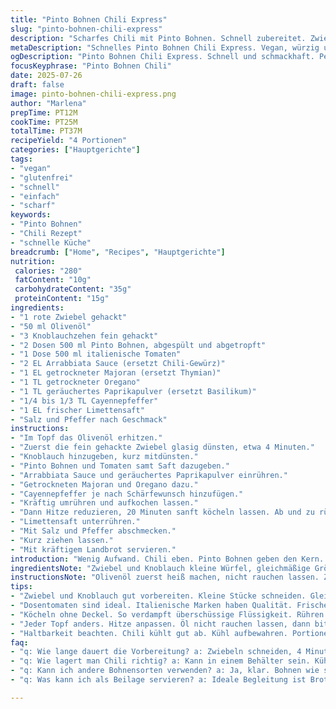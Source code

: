 ```yaml
---
title: "Pinto Bohnen Chili Express"
slug: "pinto-bohnen-chili-express"
description: "Scharfes Chili mit Pinto Bohnen. Schnell zubereitet. Zwiebel und Knoblauch angedünstet in Olivenöl. Tomaten aus der Dose, arrabiata Sauce statt Chili-Gewürz, geräuchertes Paprikapulver statt Basilikum. Majoran statt Thymian, getrockneter Oregano bleibt. Schuss Limettensaft am Ende. Cayenne leicht reduziert. 15 Minuten köcheln, mit Brot servieren. Einfach, vegan, gluten- und laktosefrei. Hauptgericht mit würziger und rauchiger Note. Perfekt für schnelle Küche und Veganer."
metaDescription: "Schnelles Pinto Bohnen Chili Express. Vegan, würzig und einfach zuzubereiten. Ideal für Wochentage, sättigend mit Brot."
ogDescription: "Pinto Bohnen Chili Express. Schnell und schmackhaft. Perfekt für Veganer, glutenfrei, einfach zuzubereiten und gesund."
focusKeyphrase: "Pinto Bohnen Chili"
date: 2025-07-26
draft: false
image: pinto-bohnen-chili-express.png
author: "Marlena"
prepTime: PT12M
cookTime: PT25M
totalTime: PT37M
recipeYield: "4 Portionen"
categories: ["Hauptgerichte"]
tags:
- "vegan"
- "glutenfrei"
- "schnell"
- "einfach"
- "scharf"
keywords:
- "Pinto Bohnen"
- "Chili Rezept"
- "schnelle Küche"
breadcrumb: ["Home", "Recipes", "Hauptgerichte"]
nutrition: 
 calories: "280"
 fatContent: "10g"
 carbohydrateContent: "35g"
 proteinContent: "15g"
ingredients:
- "1 rote Zwiebel gehackt"
- "50 ml Olivenöl"
- "3 Knoblauchzehen fein gehackt"
- "2 Dosen 500 ml Pinto Bohnen, abgespült und abgetropft"
- "1 Dose 500 ml italienische Tomaten"
- "2 EL Arrabbiata Sauce (ersetzt Chili-Gewürz)"
- "1 EL getrockneter Majoran (ersetzt Thymian)"
- "1 TL getrockneter Oregano"
- "1 TL geräuchertes Paprikapulver (ersetzt Basilikum)"
- "1/4 bis 1/3 TL Cayennepfeffer"
- "1 EL frischer Limettensaft"
- "Salz und Pfeffer nach Geschmack"
instructions:
- "Im Topf das Olivenöl erhitzen."
- "Zuerst die fein gehackte Zwiebel glasig dünsten, etwa 4 Minuten."
- "Knoblauch hinzugeben, kurz mitdünsten."
- "Pinto Bohnen und Tomaten samt Saft dazugeben."
- "Arrabbiata Sauce und geräuchertes Paprikapulver einrühren."
- "Getrockneten Majoran und Oregano dazu."
- "Cayennepfeffer je nach Schärfewunsch hinzufügen."
- "Kräftig umrühren und aufkochen lassen."
- "Dann Hitze reduzieren, 20 Minuten sanft köcheln lassen. Ab und zu rühren."
- "Limettensaft unterrühren."
- "Mit Salz und Pfeffer abschmecken."
- "Kurz ziehen lassen."
- "Mit kräftigem Landbrot servieren."
introduction: "Wenig Aufwand. Chili eben. Pinto Bohnen geben den Kern. Schnell gekocht. Sauce aus der Dose, nichts verrückt. Arrabbiata ist die Peperoni hier statt Gewürzmischung - schärfer, lebendiger. Rauchiges Paprikapulver statt Basilikum bringt Tiefe. Majoran ist milder als Thymian, aber würzig genug. Limette am Ende für Frische. Einfach. Vegan. Ohne Schnickschnack. Keine Milch, keine Nüsse. Glutenfrei. Perfekt für Wochentage oder wenn keine Zeit. Brot dazu macht satt. Schnell rühren, nicht anbrennen lassen. So bleibt alles knackig. Keine langen Kochzeiten, sondern Konzentration auf wenige Zutaten mit Charakter. Manchmal reicht das. Keine Experimente. Nur gekocht."
ingredientsNote: "Zwiebel und Knoblauch kleine Würfel, gleichmäßige Größe hilft beim richtigen Garen. Öl nicht sparen, Olivenöl gibt Geschmack und Klarheit. Pinto Bohnen vorab gut spülen, so mindert man Stärke und macht sie bekömmlicher. Tomaten aus Dose können italienische Qualität oder Bio sein, gibt Geschmack. Arrabbiata Sauce bringt Würze, kann auch schärfer sein, Dosierung anpassen. Paprika geräuchert bringt Aroma, nicht süß sondern rauchig. Majoran innen genug für würziges Aroma, anders als Thymian wird er milder. Limette frischpressen, nicht aus Flasche. Salz immer am Ende, weil eingekochte Aromen anders sind. Cayenne passt zum Schärfegrad, lieber vorsichtig. Oregano bleibt, er ist Klassiker. Zutatenliste reduziert, Änderungen gezielt eingesetzt, um das Gericht zu fokussieren und trotzdem abwechslungsreich. Keine sonstigen Gewürze nötig."
instructionsNote: "Olivenöl zuerst heiß machen, nicht rauchen lassen. Zwiebel dann bei mittlerer Hitze andünsten, Farbe nehmen lassen, aber nicht braun. Knoblauch nicht zu früh, sonst bitter. Nachher pinto Bohnen und Tomaten dazu, Topf gut füllen für Geschmack. Gewürze schichten. Arrabbiata zuerst, dadurch verteilt sich die Schärfe besser. Dann Paprika und Majoran untermischen. Aufkochen, dann Hitze runterkehren. Köcheln 20 Minuten, deckelfrei oder halb offen - damit Flüssigkeit reduziert. Regelmäßig umrühren, sonst unten anbrennen. Limettensaft ganz zum Schluss, frisch, ohne zu kochen sonst verfliegt Aroma. Abschmecken ganz wichtig, nach Geschmack Salz und Pfeffer ergänzen. Ideal ein bis zwei Minuten ziehen lassen vor Servieren, dann schmeckt alles verbunden. Brot passt hervorragend als Sättigungsbeilage. So bleibt es unkompliziert und schnell."
tips:
- "Zwiebel und Knoblauch gut vorbereiten. Kleine Stücke schneiden. Gleicht das Garen aus. Zwiebeln glasig dünsten, dann Geschmack entfalten. Knoblauch erst später. Sonst bitter. Für wenig Öl entscheiden. Olivenöl gibt Tiefe. Waschen der Bohnen. Gut spülen, Stärke weglassen. Vorbereitung wichtig."
- "Dosentomaten sind ideal. Italienische Marken haben Qualität. Frische Tomaten bringen Geschmack, aber müssen kochen. Arrabbiata Sauce. Schärfe variieren. Scharfe Option auch mit frischen Peperoni. Gewürze richtig schichten. Arrabbiata zuerst, dann rauchige Note mit Paprika einbringen. Majoran im Letzten. Milder als Thymian. Limettensaft frisch pressen für Aroma."
- "Köcheln ohne Deckel. So verdampft überschüssige Flüssigkeit. Rühren nicht vergessen, anbrennen vermeiden. Hitze reduzieren. Cayennepfeffer Sparen. Nach und nach hinzufügen, damit Schärfe gut entwicht. Abschmecken zum Schluss. Salz erst nach dem Kochen, damit Aromen klar bleiben. Minuten ziehen lassen vorm Servieren. Brot dazu macht sättigend."
- "Jeder Topf anders. Hitze anpassen. Öl nicht rauchen lassen, dann bitter. Knoblauch nicht zu lange, sonst verbrennt. Wichtiger Punkt, gleichmäßig rühren. Flüssigkeit gleichmäßig reduzieren. Restliche Zutaten richtig anpassen. Oregano bleibt, Klassiker. Wenig Zutaten, klare Aromen. Holzlöffel benutzen. Der richtige Topf, für guten Kontakt. Gemüsefond kann auch hinein."
- "Haltbarkeit beachten. Chili kühlt gut ab. Kühl aufbewahren. Portionen einfrieren, gut für später. auftauen langsam. Nie in der Mikrowelle. Servieren frisch aufwärmen. Zubereitungszeit bleibt beständig. Freude von rohen Zutaten also wichtig. Vorzubereiten ist immer hilfreich. Abwechselnd mit anderen Gerichten verwenden."
faq:
- "q: Wie lange dauert die Vorbereitung? a: Zwiebeln schneiden, 4 Minuten anbraten. Knoblauch dazu, kurz mitgaren. Bohnen und Tomaten schnell machen. Ganze Zubereitung unter 15 Minuten. Kochen dauert 20. Ideale Zeit. Ingesamt 37 Minuten für alles."
- "q: Wie lagert man Chili richtig? a: Kann in einem Behälter sein. Kühl lagern im Kühlschrank. Bis zu 4 Tage haltbar. Oder einfrieren in der Portion. Ganz wichtig ist, langsam auftauen. Nie in der Mikrowelle erwärmen. Schmeckt nicht mehr gut."
- "q: Kann ich andere Bohnensorten verwenden? a: Ja, klar. Bohnen wie schwarze oder Kidney passen auch. Unterschiede im Geschmack. Aber Kochzeit bleibt gleich. Je nach Kräuter und Gewürze anpassen. Gemüse ist auch möglich. Buntes Gemüse bringt Abwechslung. Mehr Vielfalt."
- "q: Was kann ich als Beilage servieren? a: Ideale Begleitung ist Brot. Brot passt immer dazu. Auch Reis wäre möglich. Oder nach Wahl, Tortillas verwenden. Beilagen richten sich nach Hunger. Flexibel sein, ausprobieren, was dir gefällt."

---
```

